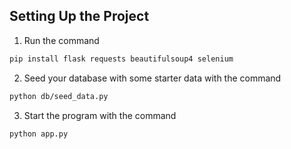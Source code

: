 ## Setting Up the Project

1. Run the command

```bash
pip install flask requests beautifulsoup4 selenium
```

2. Seed your database with some starter data with the command
```bash
python db/seed_data.py
```

3. Start the program with the command

```bash
python app.py
```